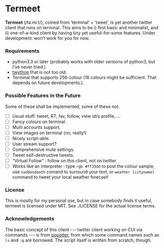 Termeet
========

 **Termeet** (/təːmiːt/), coined from ‘terminal’ + ‘tweet’, is yet another twitter client that runs on terminal.
 This aims to be i) first basic and minimalist, and ii) one-of-a-kind client by having tiny yet useful-for-some features.
 Under development: won’t work for you for now.

### Requirements

* python3.3 or later (probably works with older versions of python3, but I’ve never tried.)
* [twython](https://github.com/ryanmcgrath/twython) that is not too old.
* Terminal that supports 256-colour (16 colours might be sufficient. That depends on future developments.).

### Possible Features in the Future

Some of these shall be implemented, some of these not.

- [ ] Usual stuff: tweet, RT, fav, follow, view sb’s profile, ...
- [ ] Fancy colours on terminal.
- [ ] Multi accounts support.
- [ ] View images on terminal (no, really!)
- [ ] Nicely script-able.
- [ ] User stream support?
- [ ] Comprehensive mute settings.
- [ ] Tweet self-destructive tweets.
- [ ] “Virtual Follow” : follow on this client, not on twitter.
- [ ] Works like an interpreter : type `rgb #ff33dd` to post the colour sample, use `suddendeath` comand to surround your text, or `weather [cityname]` command to tweet your local weather forecast!

### License

This is mostly for my personal use, but in case somebody finds it useful, termeet is licensed under MIT.
See ./LICENSE for the actual license terms.

### Acknowledgements

The basic concept of this client --- twitter client working on CUI via commands --- is from [popotter](https://subversion.assembla.com/svn/popotter/),
from which some command names such as `ls` and `:q` are borrowed. The script itself is written from scratch, though.
